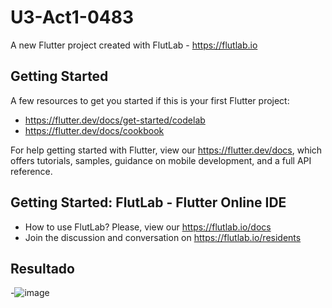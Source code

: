 # U3-Act1-0483

A new Flutter project created with FlutLab - https://flutlab.io

## Getting Started

A few resources to get you started if this is your first Flutter project:

- https://flutter.dev/docs/get-started/codelab
- https://flutter.dev/docs/cookbook

For help getting started with Flutter, view our
https://flutter.dev/docs, which offers tutorials,
samples, guidance on mobile development, and a full API reference.

## Getting Started: FlutLab - Flutter Online IDE

- How to use FlutLab? Please, view our https://flutlab.io/docs
- Join the discussion and conversation on https://flutlab.io/residents

## Resultado
-![image](https://github.com/lgLara09/UIII_Act3_0483/assets/143548080/7910ecf2-4e88-4947-a93c-5f27b44a94ec)

